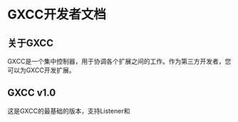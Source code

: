 # GXCC开发者文档

## 关于GXCC

GXCC是一个集中控制器，用于协调各个扩展之间的工作。作为第三方开发者，您可以为GXCC开发扩展。

## GXCC v1.0
这是GXCC的最基础的版本，支持Listener和